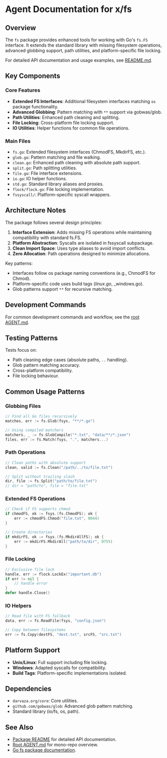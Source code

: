 # Agent Documentation for x/fs

## Overview

The `fs` package provides enhanced tools for working with Go's `fs.FS`
interface. It extends the standard library with missing filesystem operations,
advanced globbing support, path utilities, and platform-specific file locking.

For detailed API documentation and usage examples, see [README.md](README.md).

## Key Components

### Core Features

- **Extended FS Interfaces**: Additional filesystem interfaces matching `os`
  package functionality.
- **Advanced Globbing**: Pattern matching with `**` support via gobwas/glob.
- **Path Utilities**: Enhanced path cleaning and splitting.
- **File Locking**: Cross-platform file locking support.
- **IO Utilities**: Helper functions for common file operations.

### Main Files

- `fs.go`: Extended filesystem interfaces (ChmodFS, MkdirFS, etc.).
- `glob.go`: Pattern matching and file walking.
- `clean.go`: Enhanced path cleaning with absolute path support.
- `split.go`: Path splitting utilities.
- `file.go`: File interface extensions.
- `io.go`: IO helper functions.
- `std.go`: Standard library aliases and proxies.
- `flock/flock.go`: File locking implementation.
- `fssyscall/`: Platform-specific syscall wrappers.

## Architecture Notes

The package follows several design principles:

1. **Interface Extension**: Adds missing FS operations while maintaining
   compatibility with standard fs.FS.
2. **Platform Abstraction**: Syscalls are isolated in fssyscall subpackage.
3. **Clean Import Space**: Uses type aliases to avoid import conflicts.
4. **Zero Allocation**: Path operations designed to minimize allocations.

Key patterns:

- Interfaces follow os package naming conventions (e.g., ChmodFS for Chmod).
- Platform-specific code uses build tags (_linux.go_, _windows.go).
- Glob patterns support `**` for recursive matching.

## Development Commands

For common development commands and workflow, see the
[root AGENT.md](../AGENT.md).

## Testing Patterns

Tests focus on:

- Path cleaning edge cases (absolute paths, `..` handling).
- Glob pattern matching accuracy.
- Cross-platform compatibility.
- File locking behaviour.

## Common Usage Patterns

### Globbing Files

```go
// Find all Go files recursively
matches, err := fs.Glob(fsys, "**/*.go")

// Using compiled matchers
matchers, _ := fs.GlobCompile("*.txt", "data/**/*.json")
files, err := fs.Match(fsys, ".", matchers...)
```

### Path Operations

```go
// Clean paths with absolute support
clean, valid := fs.Clean("/path/../to/file.txt")

// Split without trailing slash
dir, file := fs.Split("path/to/file.txt")
// dir = "path/to", file = "file.txt"
```

### Extended FS Operations

```go
// Check if FS supports chmod
if chmodFS, ok := fsys.(fs.ChmodFS); ok {
    err := chmodFS.Chmod("file.txt", 0644)
}

// Create directories
if mkdirFS, ok := fsys.(fs.MkdirAllFS); ok {
    err := mkdirFS.MkdirAll("path/to/dir", 0755)
}
```

### File Locking

```go
// Exclusive file lock
handle, err := flock.LockEx("important.db")
if err != nil {
    // handle error
}
defer handle.Close()
```

### IO Helpers

```go
// Read file with FS fallback
data, err := fs.ReadFile(fsys, "config.json")

// Copy between filesystems
err := fs.Copy(destFS, "dest.txt", srcFS, "src.txt")
```

## Platform Support

- **Unix/Linux**: Full support including file locking.
- **Windows**: Adapted syscalls for compatibility.
- **Build Tags**: Platform-specific implementations isolated.

## Dependencies

- `darvaza.org/core`: Core utilities.
- `github.com/gobwas/glob`: Advanced glob pattern matching.
- Standard library (io/fs, os, path).

## See Also

- [Package README](README.md) for detailed API documentation.
- [Root AGENT.md](../AGENT.md) for mono-repo overview.
- [Go fs package documentation](https://pkg.go.dev/io/fs).
